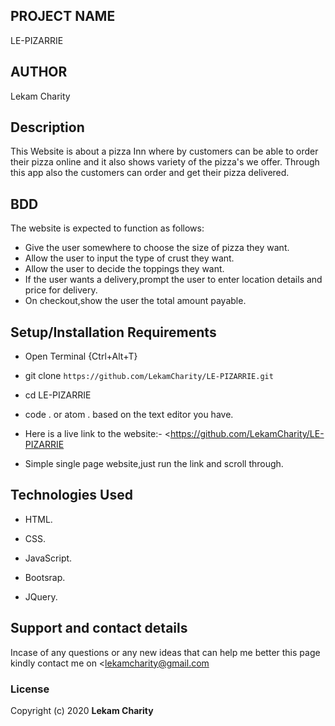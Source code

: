 ## PROJECT NAME
LE-PIZARRIE

## AUTHOR
Lekam Charity

## Description
This Website is about a pizza Inn where by customers can be able to order their pizza online and it also shows variety of the pizza's we offer. Through this app also the customers can order and get their pizza delivered.

## BDD
The website is expected to function as follows:
* Give the user somewhere to choose the size of pizza they want.
* Allow the user to input the type of crust they want.
* Allow the user to decide the toppings they want.
* If the user wants a delivery,prompt the user to enter location details and price for delivery.
* On checkout,show the user the total amount payable.

## Setup/Installation Requirements

*  Open Terminal {Ctrl+Alt+T}

* git clone ```https://github.com/LekamCharity/LE-PIZARRIE.git```

* cd LE-PIZARRIE

* code . or atom . based on the text editor you have.

*  Here is a live link to the website:- <https://github.com/LekamCharity/LE-PIZARRIE

*  Simple single page website,just run the link and scroll through.

## Technologies Used
* HTML.

* CSS.

* JavaScript.

* Bootsrap.

* JQuery.


## Support and contact details
 Incase of any questions or any new ideas that can help me better this page kindly contact me on  <lekamcharity@gmail.com

  ### License
Copyright (c) 2020 **Lekam Charity**
